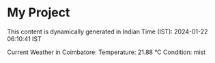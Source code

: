 # My Project

This content is dynamically generated in Indian Time (IST): 2024-01-22 06:10:41 IST


Current Weather in Coimbatore:
Temperature: 21.88 °C
Condition: mist
